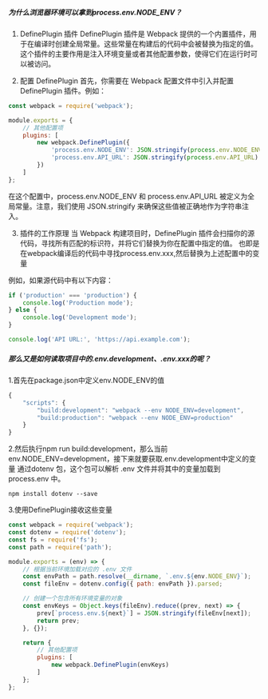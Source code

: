 ##### 为什么浏览器环境可以拿到process.env.NODE_ENV？

1. DefinePlugin 插件
DefinePlugin 插件是 Webpack 提供的一个内置插件，用于在编译时创建全局常量。这些常量在构建后的代码中会被替换为指定的值。这个插件的主要作用是注入环境变量或者其他配置参数，使得它们在运行时可以被访问。

2. 配置 DefinePlugin
首先，你需要在 Webpack 配置文件中引入并配置 DefinePlugin 插件。例如：
```javascript
const webpack = require('webpack');

module.exports = {
    // 其他配置项
    plugins: [
        new webpack.DefinePlugin({
            'process.env.NODE_ENV': JSON.stringify(process.env.NODE_ENV),
            'process.env.API_URL': JSON.stringify(process.env.API_URL)
        })
    ]
};

```
在这个配置中，process.env.NODE_ENV 和 process.env.API_URL 被定义为全局常量。注意，我们使用 JSON.stringify 来确保这些值被正确地作为字符串注入。

3. 插件的工作原理
当 Webpack 构建项目时，DefinePlugin 插件会扫描你的源代码，寻找所有匹配的标识符，并将它们替换为你在配置中指定的值。
也即是在webpack编译后的代码中寻找process.env.xxx,然后替换为上述配置中的变量

例如，如果源代码中有以下内容：
```javascript
if ('production' === 'production') {
    console.log('Production mode');
} else {
    console.log('Development mode');
}

console.log('API URL:', 'https://api.example.com');

```

##### 那么又是如何读取项目中的.env.development、.env.xxx的呢？

1.首先在package.json中定义env.NODE_ENV的值

```javascript
{
    "scripts": {
        "build:development": "webpack --env NODE_ENV=development",
        "build:production": "webpack --env NODE_ENV=production"
    }
}
```
2.然后执行npm run build:development，那么当前env.NODE_ENV=development，接下来就要获取.env.development中定义的变量
通过dotenv 包，这个包可以解析 .env 文件并将其中的变量加载到 process.env 中。
```
npm install dotenv --save
```
3.使用DefinePlugin接收这些变量
```javascript
const webpack = require('webpack');
const dotenv = require('dotenv');
const fs = require('fs');
const path = require('path');

module.exports = (env) => {
    // 根据当前环境加载对应的 .env 文件
    const envPath = path.resolve(__dirname, `.env.${env.NODE_ENV}`);
    const fileEnv = dotenv.config({ path: envPath }).parsed;

    // 创建一个包含所有环境变量的对象
    const envKeys = Object.keys(fileEnv).reduce((prev, next) => {
        prev[`process.env.${next}`] = JSON.stringify(fileEnv[next]);
        return prev;
    }, {});

    return {
        // 其他配置项
        plugins: [
            new webpack.DefinePlugin(envKeys)
        ]
    };
};
```